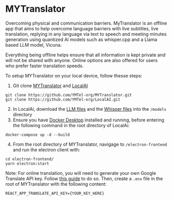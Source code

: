 # MYTranslator

Overcoming physical and communication barriers. MyTranslator is an offline app that aims to help overcome language barriers with live subtitles, live translation, replying in any language via
text to speech and meeting minutes generation using quantized AI models such as whisper.cpp and a Llama based LLM model, Vicuna.

Everything being offline helps ensure that all information is kept private and will not be shared with anyone. Online options are also offered for users who prefer faster translation speeds.

To setup MYTranslator on your local device, follow thesse steps:

1. Git clone [MYTranslator](https://github.com/YMTel-org/MYTranslator) and [LocalAI](https://github.com/YMTel-org/LocalAI)

```
git clone https://github.com/YMTel-org/MYTranslator.git
git clone https://github.com/YMTel-org/LocalAI.git
```

2. In LocalAi, download the [LLM files](https://drive.google.com/file/d/1-GZFn1iHpu5JzUOivN3h372hspwTFdo-/view?usp=sharing) and the [Whisper files]() into the `/models` directory
3. Ensure you have [Docker Desktop](https://www.docker.com/products/docker-desktop/) installed and running, before entering the following command in the root directory of LocalAi:

```
docker-compose up -d --build
```

4. From the root directory of MYTranslator, navigage to `/electron-frontend` and run the electron client with:

```
cd electron-frontend/
yarn electron:start
```

Note: For online translation, you will need to generate your own Google Translate API key. Follow [this guide](https://support.cloudapplications.jp/faq/4329/?lang=en) to do so. Then, create a `.env` file in the root of MYTranslator with the following content:

```
REACT_APP_TRANSLATE_API_KEY={YOUR_KEY_HERE}
```
